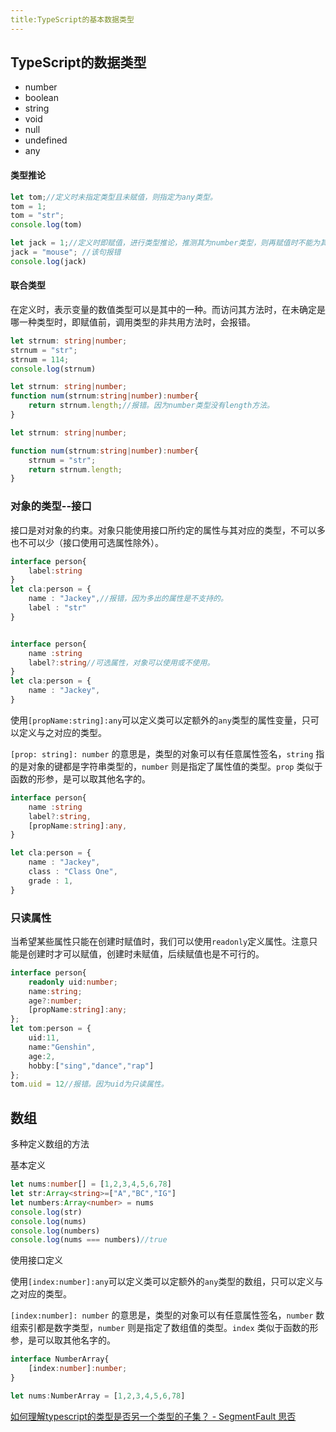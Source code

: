 ```yaml
---
title:TypeScript的基本数据类型
---
```


## TypeScript的数据类型



- number
- boolean
- string
- void
- null
- undefined
- any

#### 类型推论

```typescript
let tom;//定义时未指定类型且未赋值，则指定为any类型。
tom = 1;
tom = "str";
console.log(tom)

let jack = 1;//定义时即赋值，进行类型推论，推测其为number类型，则再赋值时不能为其他类型。
jack = "mouse"; //该句报错
console.log(jack)
```

#### 联合类型

在定义时，表示变量的数值类型可以是其中的一种。而访问其方法时，在未确定是哪一种类型时，即赋值前，调用类型的非共用方法时，会报错。

```typescript
let strnum: string|number;
strnum = "str";
strnum = 114;
console.log(strnum)

let strnum: string|number;
function num(strnum:string|number):number{
    return strnum.length;//报错。因为number类型没有length方法。
}

let strnum: string|number;

function num(strnum:string|number):number{
    strnum = "str";
    return strnum.length;
}
```



### 对象的类型--接口

接口是对对象的约束。对象只能使用接口所约定的属性与其对应的类型，不可以多也不可以少（接口使用可选属性除外）。

```typescript
interface person{
    label:string
}
let cla:person = {
    name : "Jackey",//报错，因为多出的属性是不支持的。
    label : "str"
}


interface person{
    name :string
    label?:string//可选属性，对象可以使用或不使用。
}
let cla:person = {
    name : "Jackey",   
}
```

使用`[propName:string]:any`可以定义类可以定额外的`any`类型的属性变量，只可以定义与之对应的类型。

`[prop: string]: number` 的意思是，类型的对象可以有任意属性签名，`string` 指的是对象的键都是字符串类型的，`number` 则是指定了属性值的类型。`prop` 类似于函数的形参，是可以取其他名字的。

```typescript
interface person{
    name :string
    label?:string,
    [propName:string]:any,
}

let cla:person = {
    name : "Jackey",
    class : "Class One",
    grade : 1,
}
```

### 只读属性

当希望某些属性只能在创建时赋值时，我们可以使用`readonly`定义属性。注意只能是创建时才可以赋值，创建时未赋值，后续赋值也是不可行的。

```typescript
interface person{
    readonly uid:number;
    name:string;
    age?:number;
    [propName:string]:any;
};
let tom:person = {
    uid:11,
    name:"Genshin",
    age:2,
    hobby:["sing","dance","rap"]
};
tom.uid = 12//报错。因为uid为只读属性。
```

## 数组

多种定义数组的方法

基本定义

```typescript
let nums:number[] = [1,2,3,4,5,6,78]
let str:Array<string>=["A","BC","IG"]
let numbers:Array<number> = nums
console.log(str)
console.log(nums)
console.log(numbers)
console.log(nums === numbers)//true
```

使用接口定义

使用`[index:number]:any`可以定义类可以定额外的`any`类型的数组，只可以定义与之对应的类型。

`[index:number]: number` 的意思是，类型的对象可以有任意属性签名，`number` 数组索引都是数字类型，`number` 则是指定了数组值的类型。`index` 类似于函数的形参，是可以取其他名字的。

```typescript
interface NumberArray{
    [index:number]:number;
}

let nums:NumberArray = [1,2,3,4,5,6,78]
```

[如何理解typescript的类型是否另一个类型的子集？ - SegmentFault 思否](https://segmentfault.com/q/1010000022725100/a-1020000022740938)